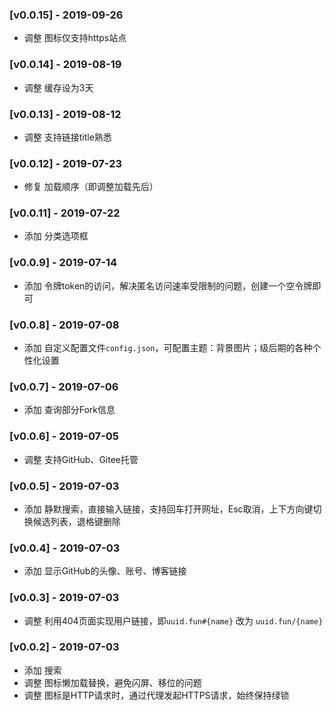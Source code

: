 ### [v0.0.15] - 2019-09-26
- 调整 图标仅支持https站点

### [v0.0.14] - 2019-08-19
- 调整 缓存设为3天

### [v0.0.13] - 2019-08-12
- 调整 支持链接title熟悉

### [v0.0.12] - 2019-07-23
- 修复 加载顺序（即调整加载先后）

### [v0.0.11] - 2019-07-22
- 添加 分类选项框

### [v0.0.9] - 2019-07-14
- 添加 令牌token的访问，解决匿名访问速率受限制的问题，创建一个空令牌即可

### [v0.0.8] - 2019-07-08
- 添加 自定义配置文件`config.json`，可配置主题：背景图片；级后期的各种个性化设置

### [v0.0.7] - 2019-07-06
- 添加 查询部分Fork信息

### [v0.0.6] - 2019-07-05
- 调整 支持GitHub、Gitee托管

### [v0.0.5] - 2019-07-03
- 添加 静默搜索，直接输入链接，支持回车打开网址，Esc取消，上下方向键切换候选列表，退格键删除

### [v0.0.4] - 2019-07-03
- 添加 显示GitHub的头像、账号、博客链接

### [v0.0.3] - 2019-07-03
- 调整 利用404页面实现用户链接，即`uuid.fun#{name}` 改为 `uuid.fun/{name}`

### [v0.0.2] - 2019-07-03
- 添加 搜索
- 调整 图标懒加载替换，避免闪屏、移位的问题
- 调整 图标是HTTP请求时，通过代理发起HTTPS请求，始终保持绿锁